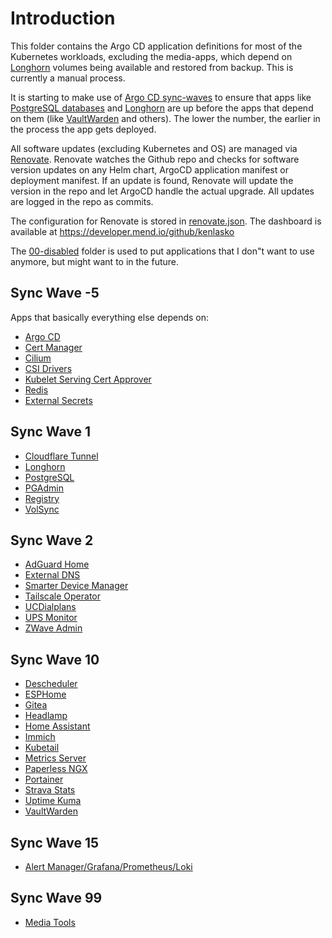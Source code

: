 # Introduction
This folder contains the Argo CD application definitions for most of the Kubernetes workloads, excluding the media-apps, which depend on [Longhorn](/manifests/system/longhorn) volumes being available and restored from backup. This is currently a manual process.

It is starting to make use of [Argo CD sync-waves](https://argo-cd.readthedocs.io/en/stable/user-guide/sync-waves/) to ensure that apps like [PostgreSQL databases](/manifests/database/postgresql) and [Longhorn](/manifests/system/longhorn) are up before the apps that depend on them (like [VaultWarden](/manifests/apps/vaultwarden) and others). The lower the number, the earlier in the process the app gets deployed.

All software updates (excluding Kubernetes and OS) are managed via [Renovate](https://github.com/renovatebot/renovate). Renovate watches the Github repo and checks for software version updates on any Helm chart, ArgoCD application manifest or deployment manifest. If an update is found, Renovate will update the version in the repo and let ArgoCD handle the actual upgrade. All updates are logged in the repo as commits.

The configuration for Renovate is stored in [renovate.json](/renovate.json). The dashboard is available at https://developer.mend.io/github/kenlasko

The [00-disabled](/argocd-apps/00-disabled) folder is used to put applications that I don"t want to use anymore, but might want to in the future.


## Sync Wave -5
Apps that basically everything else depends on:
* [Argo CD](/argocd)
* [Cert Manager](/manifests/system/cert-manager)
* [Cilium](/manifests/network/cilium)
* [CSI Drivers](/manifests/system/csi-drivers)
* [Kubelet Serving Cert Approver](https://github.com/alex1989hu/kubelet-serving-cert-approver)
* [Redis](/manifests/database/redis)
* [External Secrets](/manifests/system/external-secrets)

## Sync Wave 1
* [Cloudflare Tunnel](/manifests/network/cloudflare-tunnel)
* [Longhorn](/manifests/system/longhorn)
* [PostgreSQL](/manifests/database/postgresql)
* [PGAdmin](/manifests/database/pgadmin)
* [Registry](/manifests/system/registry)
* [VolSync](/manifests/system/volsync)

## Sync Wave 2
* [AdGuard Home](/manifests/apps/adguard)
* [External DNS](/manifests/network/external-dns)
* [Smarter Device Manager](/manifests/system/smarter-device-manager)
* [Tailscale Operator](/manifests/network/tailscale)
* [UCDialplans](/manifests/apps/ucdialplans)
* [UPS Monitor](/manifests/homeops/ups-monitor)
* [ZWave Admin](/manifests/homeops/zwaveadmin)

## Sync Wave 10
* [Descheduler](/manifests/system/descheduler)
* [ESPHome](/manifests/homeops/esphome)
* [Gitea](/manifests/apps/gitea)
* [Headlamp](/manifests/apps/headlamp)
* [Home Assistant](/manifests/homeops/homeassist)
* [Immich](/manifests/media-apps/immich)
* [Kubetail](/manifests/system/kubetail)
* [Metrics Server](/manifests/monitoring/metrics-server)
* [Paperless NGX](/manifests/apps/paperless)
* [Portainer](/manifests/apps/portainer)
* [Strava Stats](/manifests/apps/stravastats)
* [Uptime Kuma](/manifests/monitoring/uptime-kuma)
* [VaultWarden](/manifests/apps/vaultwarden)

## Sync Wave 15
* [Alert Manager/Grafana/Prometheus/Loki](/manifests/monitoring/promstack)

## Sync Wave 99
* [Media Tools](/manifests/apps/media-apps)